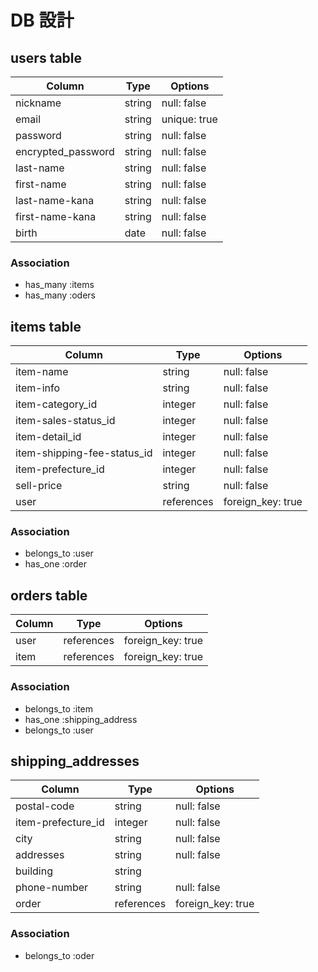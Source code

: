 # DB 設計

## users table

| Column             | Type                | Options                 |
|--------------------|---------------------|-------------------------|
| nickname           | string              | null: false             |
| email              | string              | unique: true            |
| password           | string              | null: false             |
| encrypted_password | string              | null: false             |
| last-name          | string              | null: false             |
| first-name         | string              | null: false             |
| last-name-kana     | string              | null: false             |
| first-name-kana    | string              | null: false             |
| birth              | date                | null: false             |

### Association

- has_many :items
- has_many :oders

## items table

| Column                              | Type       | Options           |
|-------------------------------------|------------|-------------------|
| item-name                           | string     | null: false       |
| item-info                           | string     | null: false       |
| item-category_id                    | integer    | null: false       |
| item-sales-status_id                | integer    | null: false       |
| item-detail_id                      | integer    | null: false       |
| item-shipping-fee-status_id         | integer    | null: false       |
| item-prefecture_id                  | integer    | null: false       |
| sell-price                          | string     | null: false       |
| user                                | references | foreign_key: true |

### Association

- belongs_to :user
- has_one :order

## orders table

| Column                              | Type       | Options           |
|-------------------------------------|------------|-------------------|
| user                                | references | foreign_key: true |
| item                                | references | foreign_key: true |

### Association

- belongs_to :item
- has_one :shipping_address
- belongs_to :user

## shipping_addresses

| Column                              | Type       | Options           |
|-------------------------------------|------------|-------------------|
| postal-code                         | string     | null: false       |
| item-prefecture_id                  | integer    | null: false       |
| city                                | string     | null: false       |
| addresses                           | string     | null: false       |
| building                            | string     |                   |
| phone-number                        | string     | null: false       |
| order                               | references | foreign_key: true |

### Association

- belongs_to :oder